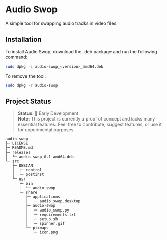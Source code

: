 # Audio Swop

A simple tool for swapping audio tracks in video files.

## Installation 

To install Audio Swop, download the .deb package and run the following command:

```bash
sudo dpkg -i audio-swop_<version>_amd64.deb
```

To remove the tool:

```bash
sudo dpkg -r audio-swop
```

## Project Status


> **Status**: 🚧 Early Development  
> **Note**: This project is currently a proof of concept and lacks many essential features. Feel free to contribute, suggest features, or use it for experimental purposes.

```
audio-swop
├─ LICENSE
├─ README.md
├─ releases
│  └─ audio-swop_0.1_amd64.deb
└─ src
   ├─ DEBIAN
   │  ├─ control
   │  └─ postinst
   └─ usr
      ├─ bin
      │  └─ audio_swop
      └─ share
         ├─ applications
         │  └─ audio_swop.desktop
         ├─ audio-swop
         │  ├─ audio_swop.py
         │  ├─ requirements.txt
         │  ├─ setup.sh
         │  └─ spinner.gif
         └─ pixmaps
            └─ icon.png

```